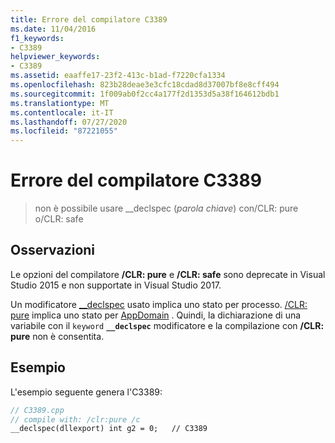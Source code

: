 ```yaml
---
title: Errore del compilatore C3389
ms.date: 11/04/2016
f1_keywords:
- C3389
helpviewer_keywords:
- C3389
ms.assetid: eaaffe17-23f2-413c-b1ad-f7220cfa1334
ms.openlocfilehash: 823b28deae3e3cfc18cdad8d37007bf8e8cff494
ms.sourcegitcommit: 1f009ab0f2cc4a177f2d1353d5a38f164612bdb1
ms.translationtype: MT
ms.contentlocale: it-IT
ms.lasthandoff: 07/27/2020
ms.locfileid: "87221055"
---
```

# <a name="compiler-error-c3389"></a>Errore del compilatore C3389

> non è possibile usare __declspec (*parola chiave*) con/CLR: pure o/CLR: safe

## <a name="remarks"></a>Osservazioni

Le opzioni del compilatore **/CLR: pure** e **/CLR: safe** sono deprecate in Visual Studio 2015 e non supportate in Visual Studio 2017.

Un modificatore [__declspec](../../cpp/declspec.md) usato implica uno stato per processo.  [/CLR: pure](../../build/reference/clr-common-language-runtime-compilation.md) implica uno stato per [AppDomain](../../cpp/appdomain.md) .  Quindi, la dichiarazione di una variabile con il `keyword` **`__declspec`** modificatore e la compilazione con **/CLR: pure** non è consentita.

## <a name="example"></a>Esempio

L'esempio seguente genera l'C3389:

```cpp
// C3389.cpp
// compile with: /clr:pure /c
__declspec(dllexport) int g2 = 0;   // C3389
```
